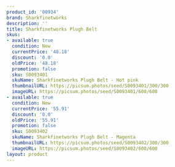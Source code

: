 ```yaml
---
product_id: '00934'
brand: Sharkfinetworks
description: ''
title: Sharkfinetworks Plugh Belt
skus:
- available: true
  condition: New
  currentPrice: '48.18'
  discount: '0.0'
  oldPrice: '48.18'
  promotion: false
  sku: S0093401
  skuName: Sharkfinetworks Plugh Belt - Hot pink
  thumbnailURL: https://picsum.photos/seed/S0093401/300/300
  imageURL: https://picsum.photos/seed/S0093401/600/600
- available: true
  condition: New
  currentPrice: '55.91'
  discount: '0.0'
  oldPrice: '55.91'
  promotion: false
  sku: S0093402
  skuName: Sharkfinetworks Plugh Belt - Magenta
  thumbnailURL: https://picsum.photos/seed/S0093402/300/300
  imageURL: https://picsum.photos/seed/S0093402/600/600
layout: product
---
```

